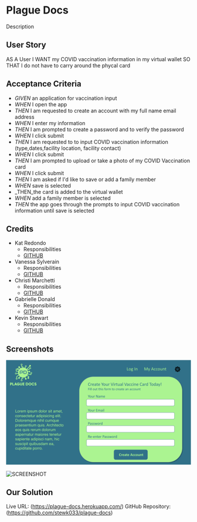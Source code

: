 # Plague Docs

Description

## User Story

AS A User 
I WANT my COVID vaccination information in my virtual wallet
SO THAT I do not have to carry around the phycal card

## Acceptance Criteria

* _GIVEN_ an application for vaccination input
* _WHEN_ I open the app
* _THEN_ I am requested to create an account with my full name email address  
* _WHEN_ I enter my information 
* _THEN_ I am prompted to create a password and to verify the password
* _WHEN_ I click submit 
* _THEN_ I am requested to to input COVID vaccination information (type,dates,facility location, facility contact)
* _WHEN_ I click submit 
* _THEN_ I am prompted to upload or take a photo of my COVID Vaccination card
* _WHEN_ I click submit
* _THEN_ I am asked if I'd like to save or add a family member
* _WHEN_ save is selected 
* _THEN_the card is added to the virtual wallet
* _WHEN_ add a family member is selected 
* _THEN_ the app goes through the prompts to input COVID vaccination information until save is selected

## Credits

* Kat Redondo
    - Responsibilities
    - [GITHUB](https://github.com/ru3ykat)
* Vanessa Sylverain
    - Responsibilities
    - [GITHUB](https://github.com/sylverainv)
* Christi Marchetti
    - Responsibilities
    - [GITHUB](https://github.com/chl850405)
* Gabrielle Donald
    - Responsibilities
    - [GITHUB](https://github.com/gabriellenoelle)
* Kevin Stewart
    - Responsibilities
    - [GITHUB](https://github.com/stewk033)

## Screenshots

![MOCKUP](./assets/images/mockup.png)

![SCREENSHOT]()

## Our Solution

Live URL: (https://plague-docs.herokuapp.com/)
GitHub Repository: (https://github.com/stewk033/plague-docs)